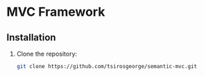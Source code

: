 # MVC Framework

## Installation

1. Clone the repository:

   ```bash
   git clone https://github.com/tsirosgeorge/semantic-mvc.git
   ```
